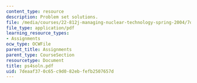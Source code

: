 ```yaml
---
content_type: resource
description: Problem set solutions.
file: /media/courses/22-812j-managing-nuclear-technology-spring-2004/7deaaf370c65c9d082ebfefb2507657d_ps4soln.pdf
file_type: application/pdf
learning_resource_types:
- Assignments
ocw_type: OCWFile
parent_title: Assignments
parent_type: CourseSection
resourcetype: Document
title: ps4soln.pdf
uid: 7deaaf37-0c65-c9d0-82eb-fefb2507657d
---
```

